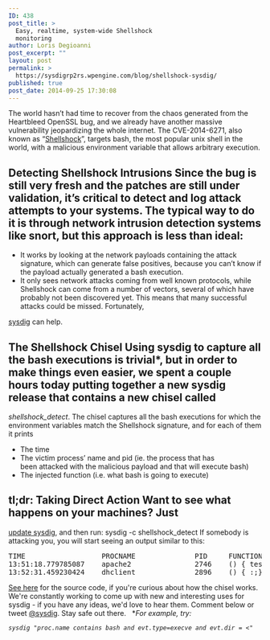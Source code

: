 ```yaml
---
ID: 438
post_title: >
  Easy, realtime, system-wide Shellshock
  monitoring
author: Loris Degioanni
post_excerpt: ""
layout: post
permalink: >
  https://sysdigrp2rs.wpengine.com/blog/shellshock-sysdig/
published: true
post_date: 2014-09-25 17:30:08
---
```

The world hasn’t had time to recover from the chaos generated from the Heartbleed OpenSSL bug, and we already have another massive vulnerability jeopardizing the whole internet. The CVE-2014-6271, also known as “[Shellshock][1]”, targets bash, the most popular unix shell in the world, with a malicious environment variable that allows arbitrary execution. 
## Detecting Shellshock Intrusions Since the bug is still very fresh and the patches are still under validation, it’s critical to detect and log attack attempts to your systems. The typical way to do it is through network intrusion detection systems like snort, but this approach is less than ideal: 

*   It works by looking at the network payloads containing the attack signature, which can generate false positives, because you can’t know if the payload actually generated a bash execution.
*   It only sees network attacks coming from well known protocols, while Shellshock can come from a number of vectors, several of which have probably not been discovered yet. This means that many successful attacks could be missed. Fortunately, 

[sysdig][2] can help. 
## The Shellshock Chisel Using sysdig to capture all the bash executions is trivial*, but in order to make things even easier, we spent a couple hours today putting together a new sysdig release that contains a new chisel called 

*shellshock_detect*. The chisel captures all the bash executions for which the environment variables match the Shellshock signature, and for each of them it prints 
*   The time
*   The victim process’ name and pid (ie. the process that has been attacked with the malicious payload and that will execute bash)
*   The injected function (i.e. what bash is going to execute)

## tl;dr: Taking Direct Action Want to see what happens on your machines? Just 

[update sysdig][3], and then run: 
    sysdig -c shellshock_detect If somebody is attacking you, you will start seeing an output similar to this: 

<pre>TIME                  PROCNAME              PID     FUNCTION
13:51:18.779785087    apache2               2746    () { test;};echo "Content-type: text/plain"; echo; echo; /bin/cat /etc/passwd
13:52:31.459230424    dhclient              2896    () { :;} ; echo busted</pre>

[See here][4] for the source code, if you're curious about how the chisel works. We're constantly working to come up with new and interesting uses for sysdig - if you have any ideas, we'd love to hear them. Comment below or tweet [@sysdig][5]. Stay safe out there.   **For example, try:* 
<pre><em><code>sysdig "proc.name contains bash and evt.type=execve and evt.dir = &lt;"
</code></em></pre>

<script src="resource://ember-inspector-at-emberjs-dot-com/ember-inspector/data/in-page-script.js"></script>

 [1]: http://www.troyhunt.com/2014/09/everything-you-need-to-know-about.html
 [2]: http://www.sysdig.org/
 [3]: https://github.com/draios/sysdig/wiki/Sysdig%20Update%20and%20Uninstall
 [4]: https://github.com/draios/sysdig/blob/master/userspace/sysdig/chisels/shellshock_detect.lua
 [5]: https://twitter.com/sysdig
